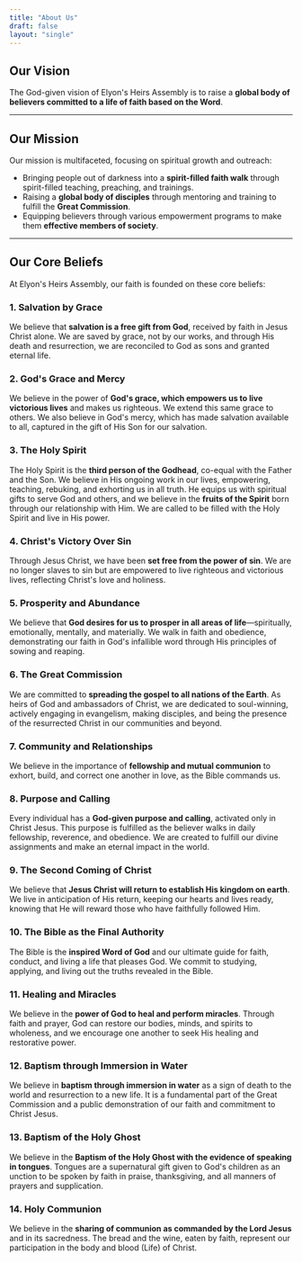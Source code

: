 ```yaml
---
title: "About Us"
draft: false
layout: "single"
---
```


## Our Vision

The God-given vision of Elyon's Heirs Assembly is to raise a **global body of believers committed to a life of faith based on the Word**.

---

## Our Mission

Our mission is multifaceted, focusing on spiritual growth and outreach:

- Bringing people out of darkness into a **spirit-filled faith walk** through spirit-filled teaching, preaching, and trainings.
- Raising a **global body of disciples** through mentoring and training to fulfill the **Great Commission**.
- Equipping believers through various empowerment programs to make them **effective members of society**.

---

## Our Core Beliefs

At Elyon's Heirs Assembly, our faith is founded on these core beliefs:

### 1. Salvation by Grace

We believe that **salvation is a free gift from God**, received by faith in Jesus Christ alone. We are saved by grace, not by our works, and through His death and resurrection, we are reconciled to God as sons and granted eternal life.

### 2. God's Grace and Mercy

We believe in the power of **God's grace, which empowers us to live victorious lives** and makes us righteous. We extend this same grace to others. We also believe in God's mercy, which has made salvation available to all, captured in the gift of His Son for our salvation.

### 3. The Holy Spirit

The Holy Spirit is the **third person of the Godhead**, co-equal with the Father and the Son. We believe in His ongoing work in our lives, empowering, teaching, rebuking, and exhorting us in all truth. He equips us with spiritual gifts to serve God and others, and we believe in the **fruits of the Spirit** born through our relationship with Him. We are called to be filled with the Holy Spirit and live in His power.

### 4. Christ's Victory Over Sin

Through Jesus Christ, we have been **set free from the power of sin**. We are no longer slaves to sin but are empowered to live righteous and victorious lives, reflecting Christ's love and holiness.

### 5. Prosperity and Abundance

We believe that **God desires for us to prosper in all areas of life**—spiritually, emotionally, mentally, and materially. We walk in faith and obedience, demonstrating our faith in God's infallible word through His principles of sowing and reaping.

### 6. The Great Commission

We are committed to **spreading the gospel to all nations of the Earth**. As heirs of God and ambassadors of Christ, we are dedicated to soul-winning, actively engaging in evangelism, making disciples, and being the presence of the resurrected Christ in our communities and beyond.

### 7. Community and Relationships

We believe in the importance of **fellowship and mutual communion** to exhort, build, and correct one another in love, as the Bible commands us.

### 8. Purpose and Calling

Every individual has a **God-given purpose and calling**, activated only in Christ Jesus. This purpose is fulfilled as the believer walks in daily fellowship, reverence, and obedience. We are created to fulfill our divine assignments and make an eternal impact in the world.

### 9. The Second Coming of Christ

We believe that **Jesus Christ will return to establish His kingdom on earth**. We live in anticipation of His return, keeping our hearts and lives ready, knowing that He will reward those who have faithfully followed Him.

### 10. The Bible as the Final Authority

The Bible is the **inspired Word of God** and our ultimate guide for faith, conduct, and living a life that pleases God. We commit to studying, applying, and living out the truths revealed in the Bible.

### 11. Healing and Miracles

We believe in the **power of God to heal and perform miracles**. Through faith and prayer, God can restore our bodies, minds, and spirits to wholeness, and we encourage one another to seek His healing and restorative power.

### 12. Baptism through Immersion in Water

We believe in **baptism through immersion in water** as a sign of death to the world and resurrection to a new life. It is a fundamental part of the Great Commission and a public demonstration of our faith and commitment to Christ Jesus.

### 13. Baptism of the Holy Ghost

We believe in the **Baptism of the Holy Ghost with the evidence of speaking in tongues**. Tongues are a supernatural gift given to God's children as an unction to be spoken by faith in praise, thanksgiving, and all manners of prayers and supplication.

### 14. Holy Communion

We believe in the **sharing of communion as commanded by the Lord Jesus** and in its sacredness. The bread and the wine, eaten by faith, represent our participation in the body and blood (Life) of Christ.
